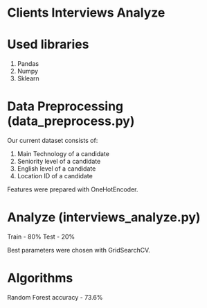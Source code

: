 # Clients Interviews Analyze

# Used libraries

1. Pandas
2. Numpy
3. Sklearn

# Data Preprocessing (data_preprocess.py)

Our current dataset consists of:
1. Main Technology of a candidate
2. Seniority level of a candidate
3. English level of a candidate
4. Location ID of a candidate

Features were prepared with OneHotEncoder.

# Analyze (interviews_analyze.py)

Train - 80%
Test - 20%

Best parameters were chosen with GridSearchCV.

# Algorithms

Random Forest
accuracy - 73.6%

